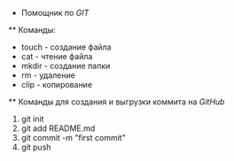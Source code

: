 * Помощник по *GIT*

** Команды:

* touch - создание файла
* cat - чтение файла
* mkdir - создание папки
* rm - удаление
* clip - копирование

** Команды для создания и выгрузки коммита на *GitHub*

1. git init
2. git add README.md
3. git commit -m "first commit"
4. git push